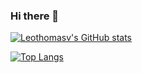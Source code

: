 ### Hi there 👋


[![Leothomasv's GitHub stats](https://github-readme-stats.vercel.app/api?username=Leothomasv)](https://github.com/Leothomasv/github-readme-stats)

[![Top Langs](https://github-readme-stats.vercel.app/api/top-langs/?username=Leothomasv&layout=demo)](https://github.com/Leothomasv/github-readme-stats)
